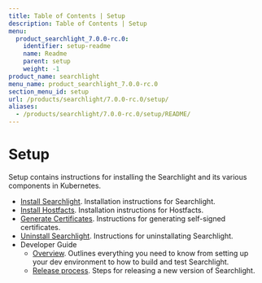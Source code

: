 ```yaml
---
title: Table of Contents | Setup
description: Table of Contents | Setup
menu:
  product_searchlight_7.0.0-rc.0:
    identifier: setup-readme
    name: Readme
    parent: setup
    weight: -1
product_name: searchlight
menu_name: product_searchlight_7.0.0-rc.0
section_menu_id: setup
url: /products/searchlight/7.0.0-rc.0/setup/
aliases:
  - /products/searchlight/7.0.0-rc.0/setup/README/
---
```

# Setup

Setup contains instructions for installing the Searchlight and its various components in Kubernetes.

- [Install Searchlight](/products/searchlight/7.0.0-rc.0/setup/install). Installation instructions for Searchlight.
- [Install Hostfacts](/products/searchlight/7.0.0-rc.0/setup/hostfacts). Installation instructions for Hostfacts.
- [Generate Certificates](/products/searchlight/7.0.0-rc.0/setup/certificate). Instructions for generating self-signed certificates.
- [Uninstall Searchlight](/products/searchlight/7.0.0-rc.0/setup/uninstall). Instructions for uninstallating Searchlight.
- Developer Guide
  - [Overview](/products/searchlight/7.0.0-rc.0/setup/developer-guide/overview). Outlines everything you need to know from setting up your dev environment to how to build and test Searchlight.
  - [Release process](/products/searchlight/7.0.0-rc.0/setup/developer-guide/release). Steps for releasing a new version of Searchlight.

